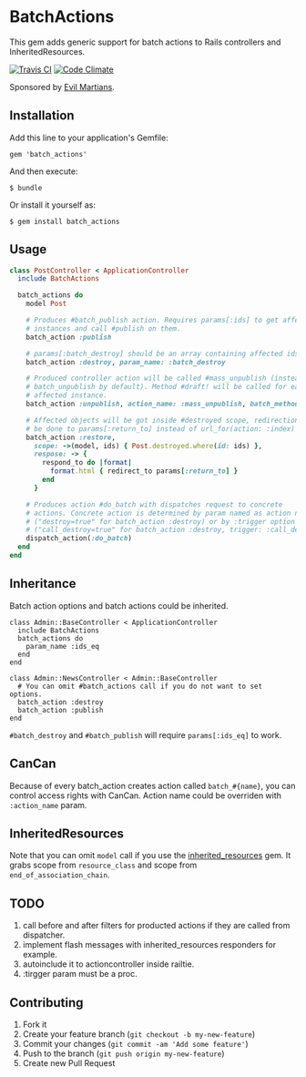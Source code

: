 # BatchActions

This gem adds generic support for batch actions to Rails controllers and
InheritedResources.

[![Travis CI](https://secure.travis-ci.org/grindars/batch_actions.png)](https://travis-ci.org/grindars/batch_actions)
[![Code Climate](https://codeclimate.com/github/grindars/batch_actions.png)](https://codeclimate.com/github/grindars/batch_actions)

Sponsored by [Evil Martians](http://evilmartians.com/).

## Installation

Add this line to your application's Gemfile:

    gem 'batch_actions'

And then execute:

    $ bundle

Or install it yourself as:

    $ gem install batch_actions

## Usage

```ruby
class PostController < ApplicationController
  include BatchActions

  batch_actions do
    model Post

    # Produces #batch_publish action. Requires params[:ids] to get affected
    # instances and call #publish on them.
    batch_action :publish

    # params[:batch_destroy] should be an array containing affected ids
    batch_action :destroy, param_name: :batch_destroy

    # Produced controller action will be called #mass_unpublish (instead of
    # batch_unpublish by default). Method #draft! will be called for each
    # affected instance.
    batch_action :unpublish, action_name: :mass_unpublish, batch_method: :draft!

    # Affected objects will be got inside #destroyed scope, redirection will
    # be done to params[:return_to] instead of url_for(action: :index)
    batch_action :restore,
      scope: ->(model, ids) { Post.destroyed.where(id: ids) },
      respose: -> {
        respond_to do |format|
          format.html { redirect_to params[:return_to] }
        end
      }

    # Produces action #do_batch with dispatches request to concrete
    # actions. Concrete action is determined by param named as action name
    # ("destroy=true" for batch_action :destroy) or by :trigger option value
    # ("call_destroy=true" for batch_action :destroy, trigger: :call_destroy).
    dispatch_action(:do_batch)
  end
end
```

## Inheritance

Batch action options and batch actions could be inherited.

```
class Admin::BaseController < ApplicationController
  include BatchActions
  batch_actions do
    param_name :ids_eq
  end
end

class Admin::NewsController < Admin::BaseController
  # You can omit #batch_actions call if you do not want to set options.
  batch_action :destroy
  batch_action :publish
end
```

`#batch_destroy` and `#batch_publish` will require `params[:ids_eq]` to work.

## CanCan

Because of every batch_action creates action called `batch_#{name}`, you can
control access rights with CanCan. Action name could be overriden with
`:action_name` param.

## InheritedResources

Note that you can omit `model` call if you use the [inherited_resources](https://github.com/josevalim/inherited_resources) gem. It grabs scope from `resource_class` and scope from `end_of_association_chain`.

## TODO

1. call before and after filters for producted actions if they are called from
   dispatcher.
1. implement flash messages with inherited_resources responders for example.
2. autoinclude it to actioncontroller inside railtie.
3. :tirgger param must be a proc.

## Contributing

1. Fork it
2. Create your feature branch (`git checkout -b my-new-feature`)
3. Commit your changes (`git commit -am 'Add some feature'`)
4. Push to the branch (`git push origin my-new-feature`)
5. Create new Pull Request
